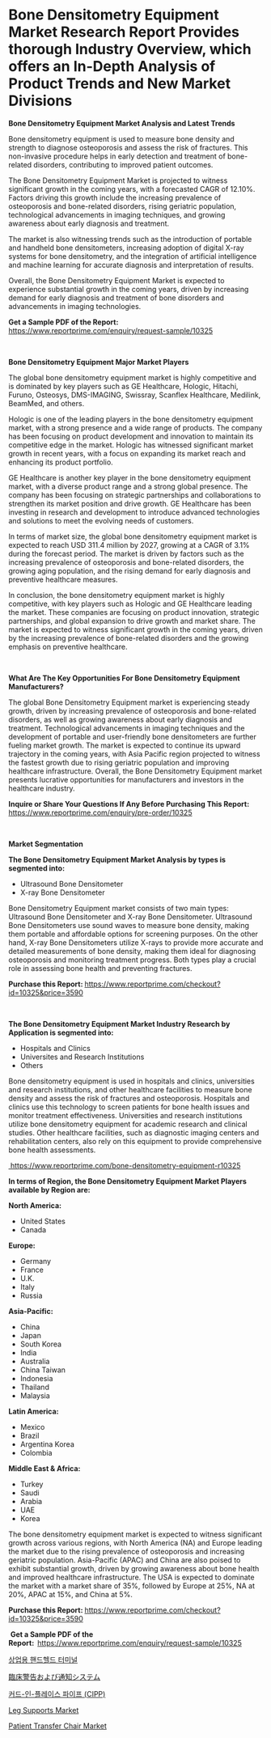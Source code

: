 <p><h1>Bone Densitometry Equipment Market Research Report Provides thorough Industry Overview, which offers an In-Depth Analysis of Product Trends and New Market Divisions</h1></p><p><strong>Bone Densitometry Equipment Market Analysis and Latest Trends</strong></p>
<p><p>Bone densitometry equipment is used to measure bone density and strength to diagnose osteoporosis and assess the risk of fractures. This non-invasive procedure helps in early detection and treatment of bone-related disorders, contributing to improved patient outcomes.</p><p>The Bone Densitometry Equipment Market is projected to witness significant growth in the coming years, with a forecasted CAGR of 12.10%. Factors driving this growth include the increasing prevalence of osteoporosis and bone-related disorders, rising geriatric population, technological advancements in imaging techniques, and growing awareness about early diagnosis and treatment.</p><p>The market is also witnessing trends such as the introduction of portable and handheld bone densitometers, increasing adoption of digital X-ray systems for bone densitometry, and the integration of artificial intelligence and machine learning for accurate diagnosis and interpretation of results.</p><p>Overall, the Bone Densitometry Equipment Market is expected to experience substantial growth in the coming years, driven by increasing demand for early diagnosis and treatment of bone disorders and advancements in imaging technologies.</p></p>
<p><strong>Get a Sample PDF of the Report:&nbsp;</strong> <a href="https://www.reportprime.com/enquiry/request-sample/10325">https://www.reportprime.com/enquiry/request-sample/10325</a></p>
<p>&nbsp;</p>
<p><strong>Bone Densitometry Equipment Major Market Players</strong></p>
<p><p>The global bone densitometry equipment market is highly competitive and is dominated by key players such as GE Healthcare, Hologic, Hitachi, Furuno, Osteosys, DMS-IMAGING, Swissray, Scanflex Healthcare, Medilink, BeamMed, and others.</p><p>Hologic is one of the leading players in the bone densitometry equipment market, with a strong presence and a wide range of products. The company has been focusing on product development and innovation to maintain its competitive edge in the market. Hologic has witnessed significant market growth in recent years, with a focus on expanding its market reach and enhancing its product portfolio.</p><p>GE Healthcare is another key player in the bone densitometry equipment market, with a diverse product range and a strong global presence. The company has been focusing on strategic partnerships and collaborations to strengthen its market position and drive growth. GE Healthcare has been investing in research and development to introduce advanced technologies and solutions to meet the evolving needs of customers.</p><p>In terms of market size, the global bone densitometry equipment market is expected to reach USD 311.4 million by 2027, growing at a CAGR of 3.1% during the forecast period. The market is driven by factors such as the increasing prevalence of osteoporosis and bone-related disorders, the growing aging population, and the rising demand for early diagnosis and preventive healthcare measures.</p><p>In conclusion, the bone densitometry equipment market is highly competitive, with key players such as Hologic and GE Healthcare leading the market. These companies are focusing on product innovation, strategic partnerships, and global expansion to drive growth and market share. The market is expected to witness significant growth in the coming years, driven by the increasing prevalence of bone-related disorders and the growing emphasis on preventive healthcare.</p></p>
<p>&nbsp;</p>
<p><strong>What Are The Key Opportunities For Bone Densitometry Equipment Manufacturers?</strong></p>
<p><p>The global Bone Densitometry Equipment market is experiencing steady growth, driven by increasing prevalence of osteoporosis and bone-related disorders, as well as growing awareness about early diagnosis and treatment. Technological advancements in imaging techniques and the development of portable and user-friendly bone densitometers are further fueling market growth. The market is expected to continue its upward trajectory in the coming years, with Asia Pacific region projected to witness the fastest growth due to rising geriatric population and improving healthcare infrastructure. Overall, the Bone Densitometry Equipment market presents lucrative opportunities for manufacturers and investors in the healthcare industry.</p></p>
<p><strong>Inquire or Share Your Questions If Any Before Purchasing This Report:</strong> <a href="https://www.reportprime.com/enquiry/pre-order/10325">https://www.reportprime.com/enquiry/pre-order/10325</a></p>
<p>&nbsp;</p>
<p><strong>Market Segmentation</strong></p>
<p><strong>The Bone Densitometry Equipment Market Analysis by types is segmented into:</strong></p>
<p><ul><li>Ultrasound Bone Densitometer</li><li>X-ray Bone Densitometer</li></ul></p>
<p><p>Bone Densitometry Equipment market consists of two main types: Ultrasound Bone Densitometer and X-ray Bone Densitometer. Ultrasound Bone Densitometers use sound waves to measure bone density, making them portable and affordable options for screening purposes. On the other hand, X-ray Bone Densitometers utilize X-rays to provide more accurate and detailed measurements of bone density, making them ideal for diagnosing osteoporosis and monitoring treatment progress. Both types play a crucial role in assessing bone health and preventing fractures.</p></p>
<p><strong>Purchase this Report:&nbsp;</strong><a href="https://www.reportprime.com/checkout?id=10325&price=3590">https://www.reportprime.com/checkout?id=10325&price=3590</a></p>
<p>&nbsp;</p>
<p><strong>The Bone Densitometry Equipment Market Industry Research by Application is segmented into:</strong></p>
<p><ul><li>Hospitals and Clinics</li><li>Universites and Research Institutions</li><li>Others</li></ul></p>
<p><p>Bone densitometry equipment is used in hospitals and clinics, universities and research institutions, and other healthcare facilities to measure bone density and assess the risk of fractures and osteoporosis. Hospitals and clinics use this technology to screen patients for bone health issues and monitor treatment effectiveness. Universities and research institutions utilize bone densitometry equipment for academic research and clinical studies. Other healthcare facilities, such as diagnostic imaging centers and rehabilitation centers, also rely on this equipment to provide comprehensive bone health assessments.</p></p>
<p><a href="https://www.reportprime.com/bone-densitometry-equipment-r10325">&nbsp;https://www.reportprime.com/bone-densitometry-equipment-r10325</a></p>
<p><strong>In terms of Region, the Bone Densitometry Equipment Market Players available by Region are:</strong></p>
<p>
    <p> <strong> North America: </strong>
        <ul>
            <li>United States</li>
            <li>Canada</li>
        </ul>
        </p> 
    <p> <strong> Europe: </strong>
        <ul>
            <li>Germany</li>
            <li>France</li>
            <li>U.K.</li>
            <li>Italy</li>
            <li>Russia</li>
        </ul>
        </p> 
    <p> <strong> Asia-Pacific: </strong>
        <ul>
            <li>China</li>
            <li>Japan</li>
            <li>South Korea</li>
            <li>India</li>
            <li>Australia</li>
            <li>China Taiwan</li>
            <li>Indonesia</li>
            <li>Thailand</li>
            <li>Malaysia</li>
        </ul>
        </p> 
    <p> <strong> Latin America: </strong>
        <ul>
            <li>Mexico</li>
            <li>Brazil</li>
            <li>Argentina Korea</li>
            <li>Colombia</li>
        </ul>
        </p> 
    <p> <strong> Middle East & Africa: </strong>
        <ul>
            <li>Turkey</li>
            <li>Saudi</li>
            <li>Arabia</li>
            <li>UAE</li>
            <li>Korea</li>
        </ul>
    </p>
    </p>
<p><p>The bone densitometry equipment market is expected to witness significant growth across various regions, with North America (NA) and Europe leading the market due to the rising prevalence of osteoporosis and increasing geriatric population. Asia-Pacific (APAC) and China are also poised to exhibit substantial growth, driven by growing awareness about bone health and improved healthcare infrastructure. The USA is expected to dominate the market with a market share of 35%, followed by Europe at 25%, NA at 20%, APAC at 15%, and China at 5%.</p></p>
<p><strong>Purchase this Report: </strong><a href="https://www.reportprime.com/checkout?id=10325&price=3590">https://www.reportprime.com/checkout?id=10325&price=3590</a></p>
<p>&nbsp;<strong>Get a Sample PDF of the Report:&nbsp;&nbsp;</strong><a href="https://www.reportprime.com/enquiry/request-sample/10325">https://www.reportprime.com/enquiry/request-sample/10325</a></p>
<p><strong></strong></p>
<p><p><a href="https://github.com/dollarearner151/Market-Research-Report-List-1/blob/main/4437351121805.md">상업용 핸드헬드 터미널</a></p><p><a href="https://github.com/DayanaRunolfsdottir/Market-Research-Report-List-1/blob/main/820432796100.md">臨床警告および通知システム</a></p><p><a href="https://github.com/berlianaparadilla48/Market-Research-Report-List-1/blob/main/8031668121839.md">커드-인-플레이스 파이프 (CIPP)</a></p><p><a href="https://github.com/guneycigdem35/Market-Research-Report-List-4/blob/main/leg-supports-market.md">Leg Supports Market</a></p><p><a href="https://github.com/biheemgalvinlouises6hokrh3h/Market-Research-Report-List-3/blob/main/patient-transfer-chair-market.md">Patient Transfer Chair Market</a></p></p>
